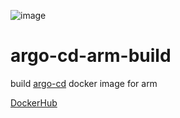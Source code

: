 ![image](https://github.com/reireias/argo-cd-arm-build/workflows/image/badge.svg)
# argo-cd-arm-build
build [argo-cd](https://github.com/argoproj/argo-cd) docker image for arm

[DockerHub](https://hub.docker.com/r/reireias/argocd)
